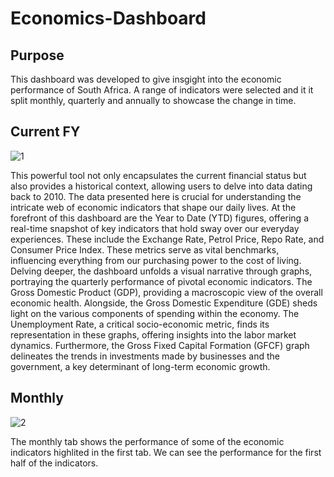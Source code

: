 # Economics-Dashboard

## Purpose

This dashboard was developed to give insgight into the economic performance of South Africa. A range of indicators were selected and it it split monthly, 
quarterly and annually to showcase the change in time. 

## Current FY 

![1](https://github.com/LikhonaMatinjwa/Economics-Dashboard/assets/81294316/62b5eaea-92ba-43d6-b3ef-6d7b83755fcb)

This powerful tool not only encapsulates the current financial status but also provides a historical context, allowing users to delve into data dating back to 2010. The data presented here is crucial for understanding the intricate web of economic indicators that shape our daily lives. At the forefront of this dashboard are the Year to Date (YTD) figures, offering a real-time snapshot of key indicators that hold sway over our everyday experiences. These include the Exchange Rate, Petrol Price, Repo Rate, and Consumer Price Index. These metrics serve as vital benchmarks, influencing everything from our purchasing power to the cost of living. Delving deeper, the dashboard unfolds a visual narrative through graphs, portraying the quarterly performance of pivotal economic indicators. The Gross Domestic Product (GDP), providing a macroscopic view of the overall economic health. Alongside, the Gross Domestic Expenditure (GDE) sheds light on the various components of spending within the economy. The Unemployment Rate, a critical socio-economic metric, finds its representation in these graphs, offering insights into the labor market dynamics. Furthermore, the Gross Fixed Capital Formation (GFCF) graph delineates the trends in investments made by businesses and the government, a key determinant of long-term economic growth.

## Monthly

![2](https://github.com/LikhonaMatinjwa/Economics-Dashboard/assets/81294316/9dc2fe57-6647-4da2-b3b6-bc17b636ebaf)

The monthly tab shows the performance of some of the economic indicators highlited in the first tab. We can see the performance for the first half of the indicators. 

